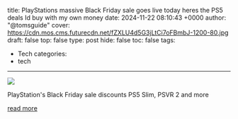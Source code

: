 title: PlayStations massive Black Friday sale goes live today heres the PS5 deals Id buy with my own money
date: 2024-11-22 08:10:43 +0000
author: "@tomsguide"
cover: https://cdn.mos.cms.futurecdn.net/fZXLU4d5G3jLtCi7oFBmbJ-1200-80.jpg
draft: false
top: false
type: post
hide: false
toc: false
tags:
  - Tech
categories:
  - tech
---

![](https://cdn.mos.cms.futurecdn.net/fZXLU4d5G3jLtCi7oFBmbJ-1200-80.jpg)

PlayStation's Black Friday sale discounts PS5 Slim, PSVR 2 and more

[read more](https://www.tomsguide.com/live/news/playstation-black-friday-sale-ps5-slim-psvr-2-games-deals-and-sales)
